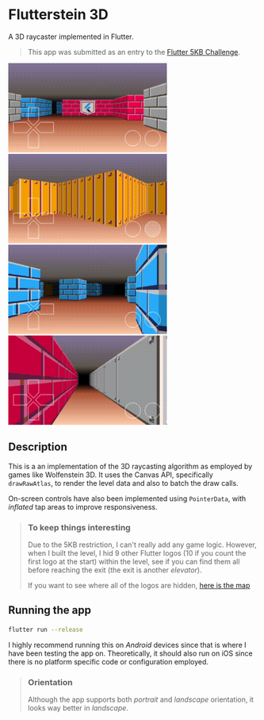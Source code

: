 # Flutterstein 3D

A 3D raycaster implemented in Flutter.

> This app was submitted as an entry to the [Flutter 5KB Challenge](https://flutter.dev/create).

![Gameplay 0](/captures/gameplay0_320x180.gif?raw=true)
![Gameplay 1](/captures/gameplay1_320x180.gif?raw=true)
![Gameplay 2](/captures/gameplay2_320x180.gif?raw=true)
![Gameplay 3](/captures/gameplay3_320x180.gif?raw=true)

## Description

This is a an implementation of the 3D raycasting algorithm as employed by games like Wolfenstein 3D. It uses the Canvas API, specifically `drawRawAtlas`, to render the level data and also to batch the draw calls.

On-screen controls have also been implemented using `PointerData`, with _inflated_ tap areas to improve responsiveness.

> ### To keep things interesting
>
> Due to the 5KB restriction, I can't really add any game logic. However, when I built the level, I hid 9 other Flutter logos (10 if you count the first logo at the start) within the level, see if you can find them all before reaching the exit (the exit is another _elevator_).
>
> If you want to see where all of the logos are hidden, [here is the map](/captures/level_map.png?raw=true)

## Running the app

```bash
flutter run --release
```

I highly recommend running this on _Android_ devices since that is where I have been testing the app on. Theoretically, it should also run on iOS since there is no platform specific code or configuration employed.

> ### Orientation
>
> Although the app supports both _portrait_ and _landscape_ orientation, it looks way better in _landscape_.
